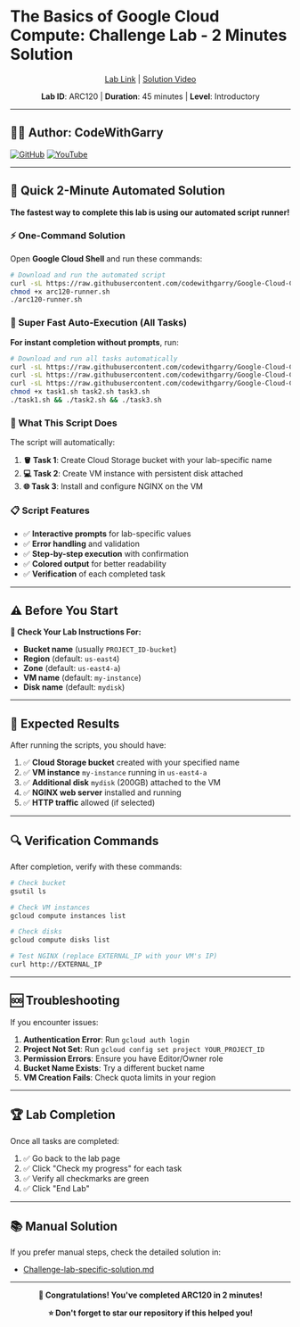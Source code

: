 # The Basics of Google Cloud Compute: Challenge Lab - 2 Minutes Solution

<div align="center">

[Lab Link](https://www.cloudskillsboost.google.com/focuses/1734?parent=catalog) | 
[Solution Video](https://youtube.com/@codewithgarry)

**Lab ID**: ARC120 | **Duration**: 45 minutes | **Level**: Introductory

</div>

---

## 👨‍💻 Author: CodeWithGarry

[![GitHub](https://img.shields.io/badge/GitHub-codewithgarry-181717?style=for-the-badge&logo=github)](https://github.com/codewithgarry)
[![YouTube](https://img.shields.io/badge/YouTube-Subscribe-FF0000?style=for-the-badge&logo=youtube)](https://youtube.com/@codewithgarry)

---

## 🚀 Quick 2-Minute Automated Solution

**The fastest way to complete this lab is using our automated script runner!**

### ⚡ One-Command Solution

Open **Google Cloud Shell** and run these commands:

```bash
# Download and run the automated script
curl -sL https://raw.githubusercontent.com/codewithgarry/Google-Cloud-Challenge-Lab-Solutions-Latest/main/1-Beginner:%20Get%20Started%20with%20Google%20Cloud/Challenge%20Lab%20Solutions/01-ARC120-The-Basics-of-Google-Cloud-Compute-Challenge-Lab/Pro/solid/arc120-challenge-lab-runner.sh -o arc120-runner.sh
chmod +x arc120-runner.sh
./arc120-runner.sh
```

### 🚀 Super Fast Auto-Execution (All Tasks)

**For instant completion without prompts**, run:

```bash
# Download and run all tasks automatically
curl -sL https://raw.githubusercontent.com/codewithgarry/Google-Cloud-Challenge-Lab-Solutions-Latest/main/1-Beginner:%20Get%20Started%20with%20Google%20Cloud/Challenge%20Lab%20Solutions/01-ARC120-The-Basics-of-Google-Cloud-Compute-Challenge-Lab/Pro/solid/sci-fi-1/task1-create-storage-bucket.sh -o task1.sh
curl -sL https://raw.githubusercontent.com/codewithgarry/Google-Cloud-Challenge-Lab-Solutions-Latest/main/1-Beginner:%20Get%20Started%20with%20Google%20Cloud/Challenge%20Lab%20Solutions/01-ARC120-The-Basics-of-Google-Cloud-Compute-Challenge-Lab/Pro/solid/sci-fi-2/task2-create-vm-with-disk.sh -o task2.sh
curl -sL https://raw.githubusercontent.com/codewithgarry/Google-Cloud-Challenge-Lab-Solutions-Latest/main/1-Beginner:%20Get%20Started%20with%20Google%20Cloud/Challenge%20Lab%20Solutions/01-ARC120-The-Basics-of-Google-Cloud-Compute-Challenge-Lab/Pro/solid/sci-fi-3/task3-install-nginx.sh -o task3.sh
chmod +x task1.sh task2.sh task3.sh
./task1.sh && ./task2.sh && ./task3.sh
```

### 🎯 What This Script Does

The script will automatically:

1. **🪣 Task 1**: Create Cloud Storage bucket with your lab-specific name
2. **💻 Task 2**: Create VM instance with persistent disk attached
3. **🌐 Task 3**: Install and configure NGINX on the VM

### 📋 Script Features

- ✅ **Interactive prompts** for lab-specific values
- ✅ **Error handling** and validation
- ✅ **Step-by-step execution** with confirmation
- ✅ **Colored output** for better readability
- ✅ **Verification** of each completed task
<!-- 
### 🔧 Alternative: Step-by-Step Execution

If you prefer to run tasks individually:

#### Download the Runner Script:
```bash
curl -sL https://raw.githubusercontent.com/codewithgarry/Google-Cloud-Challenge-Lab-Solutions-Latest/main/1-Beginner:%20Get%20Started%20with%20Google%20Cloud/Challenge%20Lab%20Solutions/01-ARC120-The-Basics-of-Google-Cloud-Compute-Challenge-Lab/Pro/solid/arc120-challenge-lab-runner.sh -o arc120-runner.sh
chmod +x arc120-runner.sh
./arc120-runner.sh
```


#### Individual Task Scripts:

**Task 1 - Create Storage Bucket:**
```bash
curl -sL https://raw.githubusercontent.com/codewithgarry/Google-Cloud-Challenge-Lab-Solutions-Latest/main/1-Beginner:%20Get%20Started%20with%20Google%20Cloud/Challenge%20Lab%20Solutions/01-ARC120-The-Basics-of-Google-Cloud-Compute-Challenge-Lab/Pro/solid/sci-fi-1/task1-create-storage-bucket.sh -o task1.sh
chmod +x task1.sh && ./task1.sh
```

**Task 2 - Create VM with Disk:**
```bash
curl -sL https://raw.githubusercontent.com/codewithgarry/Google-Cloud-Challenge-Lab-Solutions-Latest/main/1-Beginner:%20Get%20Started%20with%20Google%20Cloud/Challenge%20Lab%20Solutions/01-ARC120-The-Basics-of-Google-Cloud-Compute-Challenge-Lab/Pro/solid/sci-fi-2/task2-create-vm-with-disk.sh -o task2.sh
chmod +x task2.sh && ./task2.sh
```

**Task 3 - Install NGINX:**
```bash
curl -sL https://raw.githubusercontent.com/codewithgarry/Google-Cloud-Challenge-Lab-Solutions-Latest/main/1-Beginner:%20Get%20Started%20with%20Google%20Cloud/Challenge%20Lab%20Solutions/01-ARC120-The-Basics-of-Google-Cloud-Compute-Challenge-Lab/Pro/solid/sci-fi-3/task3-install-nginx.sh -o task3.sh
chmod +x task3.sh && ./task3.sh
```
-->

---

## ⚠️ Before You Start

**📖 Check Your Lab Instructions For:**
- **Bucket name** (usually `PROJECT_ID-bucket`)
- **Region** (default: `us-east4`)
- **Zone** (default: `us-east4-a`)
- **VM name** (default: `my-instance`)
- **Disk name** (default: `mydisk`)

---

## 🎯 Expected Results

After running the scripts, you should have:

1. ✅ **Cloud Storage bucket** created with your specified name
2. ✅ **VM instance** `my-instance` running in `us-east4-a`
3. ✅ **Additional disk** `mydisk` (200GB) attached to the VM
4. ✅ **NGINX web server** installed and running
5. ✅ **HTTP traffic** allowed (if selected)

---

## 🔍 Verification Commands

After completion, verify with these commands:

```bash
# Check bucket
gsutil ls

# Check VM instances  
gcloud compute instances list

# Check disks
gcloud compute disks list

# Test NGINX (replace EXTERNAL_IP with your VM's IP)
curl http://EXTERNAL_IP
```

---

## 🆘 Troubleshooting

If you encounter issues:

1. **Authentication Error**: Run `gcloud auth login`
2. **Project Not Set**: Run `gcloud config set project YOUR_PROJECT_ID`
3. **Permission Errors**: Ensure you have Editor/Owner role
4. **Bucket Name Exists**: Try a different bucket name
5. **VM Creation Fails**: Check quota limits in your region

---

## 🏆 Lab Completion

Once all tasks are completed:

1. ✅ Go back to the lab page
2. ✅ Click "Check my progress" for each task
3. ✅ Verify all checkmarks are green
4. ✅ Click "End Lab"

---

## 📚 Manual Solution

If you prefer manual steps, check the detailed solution in:
- [Challenge-lab-specific-solution.md](./Challenge-lab-specific-solution.md)

---

<div align="center">

**🎉 Congratulations! You've completed ARC120 in 2 minutes!**

**⭐ Don't forget to star our repository if this helped you!**

</div>